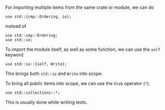 For importing multiple items from the same crate or module, we can do 
```
use std::{cmp::Ordering, io};
```
instead of 
```
use std::cmp::Ordering;
use std::io;
```

To import the module itself, as well as some function, we can use the `self` keyword

```
use std::io::{self, Write};
```
This brings both `std::io` and `Write` into scope.

To bring all public items into scope, we can use the `Glob` operator (`*`).
```
use std::collections::*;
```

This is usually done while writing tests.